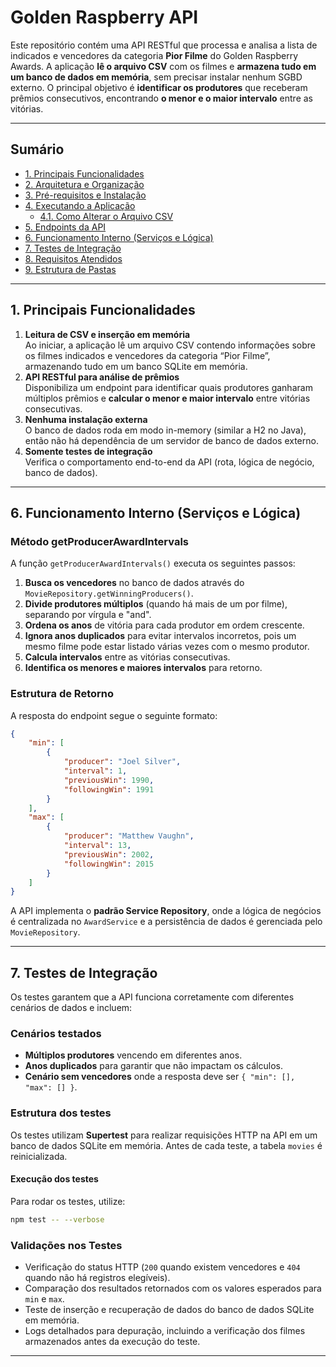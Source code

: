 # Golden Raspberry API

Este repositório contém uma API RESTful que processa e analisa a lista de indicados e vencedores da categoria **Pior Filme** do Golden Raspberry Awards. A aplicação **lê o arquivo CSV** com os filmes e **armazena tudo em um banco de dados em memória**, sem precisar instalar nenhum SGBD externo. O principal objetivo é **identificar os produtores** que receberam prêmios consecutivos, encontrando **o menor e o maior intervalo** entre as vitórias.

---

## Sumário

- [1. Principais Funcionalidades](#1-principais-funcionalidades)
- [2. Arquitetura e Organização](#2-arquitetura-e-organização)
- [3. Pré-requisitos e Instalação](#3-pré-requisitos-e-instalação)
- [4. Executando a Aplicação](#4-executando-a-aplicação)
  - [4.1. Como Alterar o Arquivo CSV](#41-como-alterar-o-arquivo-csv)
- [5. Endpoints da API](#5-endpoints-da-api)
- [6. Funcionamento Interno (Serviços e Lógica)](#6-funcionamento-interno-serviços-e-lógica)
- [7. Testes de Integração](#7-testes-de-integração)
- [8. Requisitos Atendidos](#8-requisitos-atendidos)
- [9. Estrutura de Pastas](#9-estrutura-de-pastas)

---

## 1. Principais Funcionalidades

1. **Leitura de CSV e inserção em memória**  
   Ao iniciar, a aplicação lê um arquivo CSV contendo informações sobre os filmes indicados e vencedores da categoria “Pior Filme”, armazenando tudo em um banco SQLite em memória.
2. **API RESTful para análise de prêmios**  
   Disponibiliza um endpoint para identificar quais produtores ganharam múltiplos prêmios e **calcular o menor e maior intervalo** entre vitórias consecutivas.
3. **Nenhuma instalação externa**  
   O banco de dados roda em modo in-memory (similar a H2 no Java), então não há dependência de um servidor de banco de dados externo.
4. **Somente testes de integração**  
   Verifica o comportamento end-to-end da API (rota, lógica de negócio, banco de dados).

---

## 6. Funcionamento Interno (Serviços e Lógica)

### **Método getProducerAwardIntervals**

A função `getProducerAwardIntervals()` executa os seguintes passos:
1. **Busca os vencedores** no banco de dados através do `MovieRepository.getWinningProducers()`.
2. **Divide produtores múltiplos** (quando há mais de um por filme), separando por vírgula e "and".
3. **Ordena os anos** de vitória para cada produtor em ordem crescente.
4. **Ignora anos duplicados** para evitar intervalos incorretos, pois um mesmo filme pode estar listado várias vezes com o mesmo produtor.
5. **Calcula intervalos** entre as vitórias consecutivas.
6. **Identifica os menores e maiores intervalos** para retorno.

### **Estrutura de Retorno**
A resposta do endpoint segue o seguinte formato:
```json
{
    "min": [
        {
            "producer": "Joel Silver",
            "interval": 1,
            "previousWin": 1990,
            "followingWin": 1991
        }
    ],
    "max": [
        {
            "producer": "Matthew Vaughn",
            "interval": 13,
            "previousWin": 2002,
            "followingWin": 2015
        }
    ]
}
```

A API implementa o **padrão Service Repository**, onde a lógica de negócios é centralizada no `AwardService` e a persistência de dados é gerenciada pelo `MovieRepository`.

---

## 7. Testes de Integração

Os testes garantem que a API funciona corretamente com diferentes cenários de dados e incluem:

### **Cenários testados**
- **Múltiplos produtores** vencendo em diferentes anos.
- **Anos duplicados** para garantir que não impactam os cálculos.
- **Cenário sem vencedores** onde a resposta deve ser `{ "min": [], "max": [] }`.

### **Estrutura dos testes**
Os testes utilizam **Supertest** para realizar requisições HTTP na API em um banco de dados SQLite em memória. Antes de cada teste, a tabela `movies` é reinicializada.

#### **Execução dos testes**
Para rodar os testes, utilize:
```bash
npm test -- --verbose
```

### **Validações nos Testes**
- Verificação do status HTTP (`200` quando existem vencedores e `404` quando não há registros elegíveis).
- Comparação dos resultados retornados com os valores esperados para `min` e `max`.
- Teste de inserção e recuperação de dados do banco de dados SQLite em memória.
- Logs detalhados para depuração, incluindo a verificação dos filmes armazenados antes da execução do teste.

---

